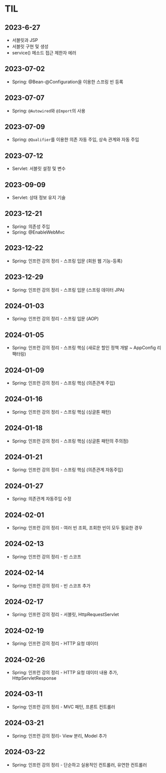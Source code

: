 # TIL
## 2023-6-27
- 서블릿과 JSP
- 서블릿 구현 및 생성
- service() 메소드 접근 제한자 에러

## 2023-07-02
- Spring: @Bean-@Configuration을 이용한 스프링 빈 등록

## 2023-07-07
- Spring: `@Autowired`와 `@Import`의 사용

## 2023-07-09
- Spring: `@Qualifier`를 이용한 의존 자동 주입, 상속 관계와 자동 주입

## 2023-07-12
- Servlet: 서블릿 설정 및 변수

## 2023-09-09
- Servlet: 상태 정보 유지 기술

## 2023-12-21
- Spring: 의존성 주입
- Spring: @EnableWebMvc

## 2023-12-22
- Spring: 인프런 강의 정리 - 스프링 입문 (회원 웹 기능-등록)

## 2023-12-29
- Spring: 인프런 강의 정리 - 스프링 입문 (스프링 데이터 JPA)

## 2024-01-03
- Spring: 인프런 강의 정리 - 스프링 입문 (AOP)

## 2024-01-05
- Spring: 인프런 강의 정리 - 스프링 핵심 (새로운 할인 정책 개발 ~ AppConfig 리팩터링)

## 2024-01-09
- Spring: 인프런 강의 정리 - 스프링 핵심 (의존관계 주입)

## 2024-01-16
- Spring: 인프런 강의 정리 - 스프링 핵심 (싱글톤 패턴)

## 2024-01-18
- Spring: 인프런 강의 정리 - 스프링 핵심 (싱글톤 패턴의 주의점)

## 2024-01-21
- Spring: 인프런 강의 정리 - 스프링 핵심 (의존관계 자동주입)

## 2024-01-27
- Spring: 의존관계 자동주입 수정

## 2024-02-01
- Spring: 인프런 강의 정리 - 여러 빈 조회, 조회한 빈이 모두 필요한 경우

## 2024-02-13
- Spring: 인프런 강의 정리 - 빈 스코프

## 2024-02-14
- Spring: 인프런 강의 정리 - 빈 스코프 추가

## 2024-02-17
- Spring: 인프런 강의 정리 - 서블릿, HttpRequestServlet

## 2024-02-19
- Spring: 인프런 강의 정리 - HTTP 요청 데이터

## 2024-02-26
- Spring: 인프런 강의 정리 - HTTP 요청 데이터 내용 추가, HttpServletResponse

## 2024-03-11
- Spring: 인프런 강의 정리 - MVC 패턴, 프론트 컨트롤러

## 2024-03-21
- Spring: 인프런 강의 정리- View 분리, Model 추가

## 2024-03-22
- Spring: 인프런 강의 정리 - 단순하고 실용적인 컨트롤러, 유연한 컨트롤러
